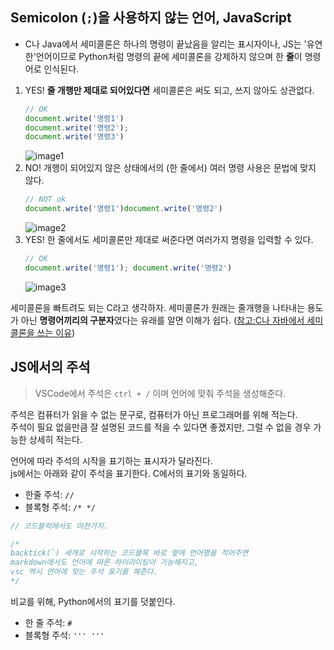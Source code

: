 ## Semicolon (`;`)을 사용하지 않는 언어, JavaScript
- C나 Java에서 세미콜론은 하나의 명령이 끝났음을 알리는 표시자이나, JS는 '유연한'언어이므로 Python처럼 명령의 끝에 세미콜론을 강제하지 않으며 한 **줄**이 명령어로 인식된다.
1. YES! **줄 개행만 제대로 되어있다면** 세미콜론은 써도 되고, 쓰지 않아도 상관없다.
    ```js
    // OK
    document.write('명령1')
    document.write('명령2');
    document.write('명령3')
    ```
    ![image1](https://user-images.githubusercontent.com/60145951/152650277-e64cc274-0d80-4bd3-b696-2459821d8db2.png)
2. NO! 개행이 되어있지 않은 상태에서의 (한 줄에서) 여러 명령 사용은 문법에 맞지 않다.
    ```js
    // NOT ok
    document.write('명령1')document.write('명령2')
    ```
    ![image2](https://user-images.githubusercontent.com/60145951/152650243-76dd897f-94c3-4c01-a161-29f86aa0ec11.png)
3. YES! 한 줄에서도 세미콜론만 제대로 써준다면 여러가지 명령을 입력할 수 있다.
    ```js
    // OK
    document.write('명령1'); document.write('명령2')
    ```
    ![image3](https://user-images.githubusercontent.com/60145951/152650266-b1c177e5-1191-4d08-b87a-37eacc1a3a66.png)

세미콜론을 빠트려도 되는 C라고 생각하자.
세미콜론가 원래는 줄개행을 나타내는 용도가 아닌 **명령어끼리의 구분자**였다는 유래를 알면 이해가 쉽다. ([참고:C나 자바에서 세미콜론을 쓰는 이유](https://flative.github.io/blog/2017/01/22/semicolons-c-java/))

## JS에서의 주석
> VSCode에서 주석은 `ctrl + /` 이며 언어에 맞춰 주석을 생성해준다.

주석은 컴퓨터가 읽을 수 없는 문구로, 컴퓨터가 아닌 프로그래머를 위해 적는다.  
주석이 필요 없을만큼 잘 설명된 코드를 적을 수 있다면 좋겠지만, 그럴 수 없을 경우 가능한 상세히 적는다.

언어에 따라 주석의 시작을 표기하는 표시자가 달라진다.  
js에서는 아래와 같이 주석을 표기한다. C에서의 표기와 동일하다.
- 한줄 주석: `//`
- 블록형 주석: `/* */`

```js
// 코드블럭에서도 마찬가지.

/*
backtick(`) 세개로 시작하는 코드블록 바로 옆에 언어명을 적어주면
markdown에서도 언어에 따른 하이라이팅이 가능해지고, 
vsc 역시 언어에 맞는 주석 표기를 해준다.
*/
```

비교를 위해, Python에서의 표기를 덧붙인다.
- 한 줄 주석: `#`
- 블록형 주석: `''' '''`

